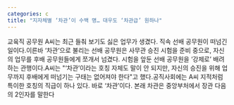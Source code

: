 ```yaml
---
categories: c
title: "지자체별 ‘차관’이 수백 명… 대우도 ‘차관급’ 원하나"
---
```

교육직 공무원 A씨는 최근 들춰 보기도 싫은 업무가 생겼다. 직속 선배 공무원이 떠넘긴 일이다.이른바 ‘차관’으로 불리는 선배 공무원은 사무관 승진 시험을 준비 중으로, 자신의 업무를 후배 공무원들에게 쪼개서 넘겼다. 시험을 앞둔 선배 공무원을 ‘강제로’ 배려하는 관행이다.A씨는 "‘차관’이라는 호칭 자체도 말이 안 되지만, 자신의 승진을 위해 업무까지 후배에게 떠넘기는 구태는 없어져야 한다"고 했다.공직사회에는 A씨 지적처럼 특이한 호칭의 직급이 하나 있다. 바로 ‘차관’이다. 본래 차관은 중앙부처에서 장관 다음의 2인자를 말한다